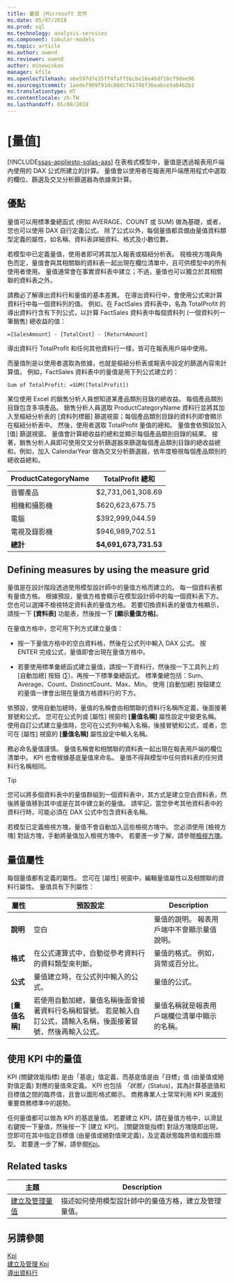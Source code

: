 ```yaml
---
title: 量值 |Microsoft 文件
ms.date: 05/07/2018
ms.prod: sql
ms.technology: analysis-services
ms.component: tabular-models
ms.topic: article
ms.author: owend
ms.reviewer: owend
author: minewiskan
manager: kfile
ms.openlocfilehash: a6e597d7e35ff4faff5bcbe16e46df18cf9dee96
ms.sourcegitcommit: 1aedef909f91dc88dc741748f36eabce3a04b2b1
ms.translationtype: HT
ms.contentlocale: zh-TW
ms.lasthandoff: 05/08/2018
---
```

# <a name="measures"></a>[量值]
[!INCLUDE[ssas-appliesto-sqlas-aas](../../includes/ssas-appliesto-sqlas-aas.md)]
  在表格式模型中，量值是透過報表用戶端內使用的 DAX 公式所建立的計算。 量值會以使用者在報表用戶端應用程式中選取的欄位、篩選及交叉分析篩選器為依據來計算。  
  
##  <a name="bkmk_understanding"></a> 優點  
 量值可以用標準彙總函式 (例如 AVERAGE、COUNT 或 SUM) 做為基礎，或者，您也可以使用 DAX 自行定義公式。 除了公式以外，每個量值都具備由量值資料類型定義的屬性，如名稱、資料表詳細資料、格式及小數位數。  
  
 若模型中已定義量值，使用者即可將其加入報表或樞紐分析表。 視檢視方塊與角色而定，量值會與其相關聯的資料表一起出現在欄位清單中，且可供模型中的所有使用者使用。 量值通常會在事實資料表中建立；不過，量值也可以獨立於其相關聯的資料表之外。  
  
 請務必了解導出資料行和量值的基本差異。 在導出資料行中，會使用公式來計算資料行中每一個資料列的值。 例如，在 FactSales 資料表中，名為 TotalProfit 的導出資料行含有下列公式，以計算 FactSales 資料表中每個資料列 (一個資料列一筆銷售) 總收益的值：  
  
```  
=[SalesAmount] - [TotalCost] - [ReturnAmount]  
```  
  
 導出資料行 TotalProfit 和任何其他資料行一樣，皆可在報表用戶端中使用。  
  
 而量值則是以使用者選取為依據，也就是樞紐分析表或報表中設定的篩選內容來計算值。 例如，FactSales 資料表中的量值是用下列公式建立的：  
  
```  
Sum of TotalProfit: =SUM([TotalProfit])  
```  
  
 某位使用 Excel 的銷售分析人員想知道某產品類別目錄的總收益。 每個產品類別目錄包含多項產品。 銷售分析人員選取 ProductCategoryName 資料行並將其加入至樞紐分析表的 [資料列標籤] 篩選視窗；每個產品類別目錄的資料列即會顯示在樞紐分析表中。 然後，使用者選取 TotalProfit 量值的總和。 量值會依預設加入 [值] 篩選視窗。 量值會計算總收益的總和並顯示每個產品類別目錄的結果。 接著，銷售分析人員即可使用交叉分析篩選器來篩選每個產品類別目錄的總收益總和，例如，加入 CalendarYear 做為交叉分析篩選器，依年度檢視每個產品類別的總收益總和。  
  
|ProductCategoryName|TotalProfit 總和|  
|-------------------------|------------------------|  
|音響產品|$2,731,061,308.69|  
|相機和攝影機|$620,623,675.75|  
|電腦|$392,999,044.59|  
|電視及錄影機|$946,989,702.51|  
|**總計**|**$4,691,673,731.53**|  
  
##  <a name="bkmk_def_mg"></a> Defining measures by using the measure grid  
 量值是在設計階段透過使用模型設計師中的量值方格而建立的。 每一個資料表都有量值方格。 根據預設，量值方格會顯示在模型設計師中的每一個資料表下方。 您也可以選擇不檢視特定資料表的量值方格。 若要切換資料表的量值方格顯示，請按一下 **[資料表]** 功能表，然後按一下 **[顯示量值方格]**。  
  
 在量值方格中，您可用下列方式建立量值：  
  
-   按一下量值方格中的空白資料格，然後在公式列中輸入 DAX 公式。 按 ENTER 完成公式，量值即會出現在量值方格中。  
  
-   若要使用標準彙總函式建立量值，請按一下資料行，然後按一下工具列上的 [自動加總] 按鈕 (∑)，再按一下標準彙總函式。 標準彙總包括：Sum、Average、Count、DistinctCount、Max、Min。 使用 [自動加總] 按鈕建立的量值一律會出現在量值方格資料行的下方。  
  
 依預設，使用自動加總時，量值的名稱會由相關聯的資料行名稱所定義，後面接著冒號和公式。 您可在公式列或 [屬性] 視窗的 **[量值名稱]** 屬性設定中變更名稱。 使用自訂公式建立量值時，您可在公式列中輸入名稱，後接冒號和公式，或者，您可在 [屬性] 視窗的 **[量值名稱]** 屬性設定中輸入名稱。  
  
 務必命名量值謹慎。 量值名稱會和相關聯的資料表一起出現在報表用戶端的欄位清單中。 KPI 也會根據基底量值來命名。 量值不得與模型中任何資料表的任何資料行名稱相同。  
  
> [!TIP]  
>  您可以將多個資料表中的量值群組到一個資料表中，其方式是建立空白資料表，然後將量值移到其中或是在其中建立新的量值。 請牢記，當您參考其他資料表中的資料行時，可能必須在 DAX 公式中包含資料表名稱。  
  
 若模型已定義檢視方塊，量值不會自動加入這些檢視方塊中。 您必須使用 [檢視方塊] 對話方塊，手動將量值加入檢視方塊中。 若要進一步了解，請參閱[檢視方塊](../../analysis-services/tabular-models/perspectives-ssas-tabular.md)。  
  
##  <a name="bkmk_properties"></a> 量值屬性  
 每個量值都有定義的屬性。 您可在 [屬性] 視窗中，編輯量值屬性以及相關聯的資料行屬性。 量值具有下列屬性：  
  
|屬性|預設設定|Description|  
|--------------|---------------------|-----------------|  
|**說明**|空白|量值的說明。 報表用戶端中不會顯示量值說明。|  
|**格式**|在公式運算式中，自動從參考資料行的資料類型來判斷。|量值的格式。 例如，貨幣或百分比。|  
|**公式**|量值建立時，在公式列中輸入的公式。|量值的公式。|  
|**[量值名稱]**|若使用自動加總，量值名稱後面會接著資料行名稱和冒號。 若是輸入自訂公式，請輸入名稱，後面接著冒號，然後再輸入公式。|量值名稱就是報表用戶端欄位清單中顯示的名稱。|  
  
##  <a name="bkmk_KPI"></a> 使用 KPI 中的量值  
 KPI (關鍵效能指標) 是由「基底」值定義，而基底值是由「目標」值 (由量值或絕對值定義) 對應的量值來定義。 KPI 也包括 *「狀態」*(Status)，其為計算基底值和目標值之間的臨界值，且會以圖形格式顯示。 商務專業人士常常利用 KPI 來識別重要商務標準中的趨勢。  
  
 任何量值都可以做為 KPI 的基底量值。 若要建立 KPI，請在量值方格中，以滑鼠右鍵按一下量值，然後按一下 [建立 KPI]。 [關鍵效能指標] 對話方塊隨即出現，您即可在其中指定目標值 (由量值或絕對值來定義)，及定義狀態臨界值和圖形類型。 若要進一步了解，請參閱[Kpi](../../analysis-services/tabular-models/kpis-ssas-tabular.md)。  
  
##  <a name="bkmk_rel_tasks"></a> Related tasks  
  
|主題|Description|  
|-----------|-----------------|  
|[建立及管理量值](../../analysis-services/tabular-models/create-and-manage-measures-ssas-tabular.md)|描述如何使用模型設計師中的量值方格，建立及管理量值。|  
  
## <a name="see-also"></a>另請參閱  
 [Kpi](../../analysis-services/tabular-models/kpis-ssas-tabular.md)   
 [建立及管理 Kpi](../../analysis-services/tabular-models/create-and-manage-kpis-ssas-tabular.md)   
 [導出資料行](../../analysis-services/tabular-models/ssas-calculated-columns.md)  
  
  
